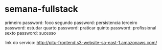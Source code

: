 # semana-fullstack
primeiro password: foco
segundo password: persistencia
terceiro password: estudar
quarto password: praticar
quinto password: profissional
sexto password: sucesso


link do servico: http://pitu-frontend.s3-website-sa-east-1.amazonaws.com/